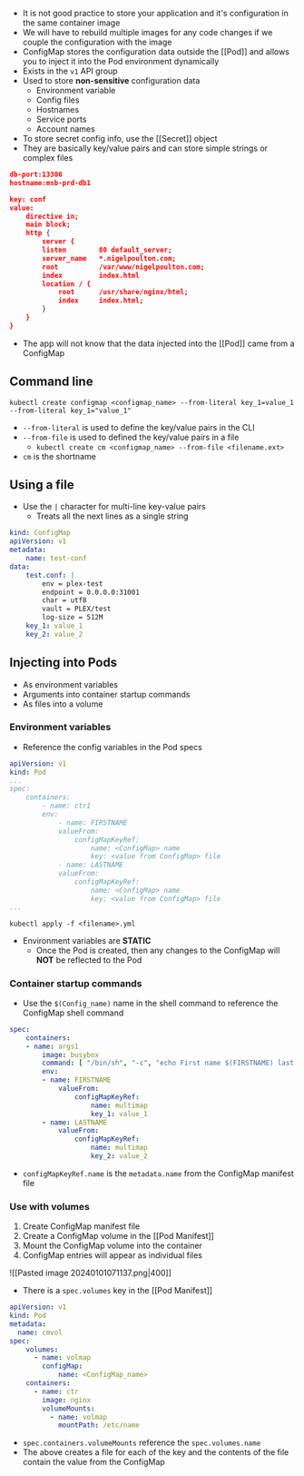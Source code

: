 - It is not good practice to store your application and it's configuration in the same container image
- We will have to rebuild multiple images for any code changes if we couple the configuration with the image
- ConfigMap stores the configuration data outside the [[Pod]] and allows you to inject it into the Pod environment dynamically
- Exists in the `v1` API group
- Used to store **non-sensitive** configuration data
	- Environment variable
	- Config files
	- Hostnames
	- Service ports
	- Account names
- To store secret config info, use the [[Secret]] object
- They are basically key/value pairs and can store simple strings or complex files
```json
db-port:13306
hostname:msb-prd-db1
```
```json
key: conf
value:
	directive in;
	main block;
	http {
		server {
		listen        80 default_server;
		server_name   *.nigelpoulton.com;
		root          /var/www/nigelpoulton.com;
		index         index.html
		location / {
			root      /usr/share/nginx/html;
			index     index.html;
		}
	}
}
```

- The app will not know that the data injected into the [[Pod]] came from a ConfigMap
## Command line
`kubectl create configmap <configmap_name> --from-literal key_1=value_1 --from-literal key_1="value_1"`
- `--from-literal` is used to define the key/value pairs in the CLI
- `--from-file` is used to defined the key/value pairs in a file
	- `kubectl create cm <configmap_name> --from-file <filename.ext>`
- `cm` is the shortname

## Using a file
- Use the `|` character for multi-line key-value pairs
	- Treats all the next lines as a single string
```yaml
kind: ConfigMap
apiVersion: v1
metadata:
	name: test-conf
data:
	test.conf: |
		env = plex-test
		endpoint = 0.0.0.0:31001
		char = utf8
		vault = PLEX/test
		log-size = 512M
	key_1: value_1
	key_2: value_2
```

## Injecting into Pods
- As environment variables
- Arguments into container startup commands
- As files into a volume

### Environment variables
- Reference the config variables in the Pod specs
```yaml
apiVersion: v1
kind: Pod
...
spec:
	containers:
		- name: ctr1
		env:
			- name: FIRSTNAME
			valueFrom:
				configMapKeyRef:
					name: <ConfigMap> name
					key: <value from ConfigMap> file
			- name: LASTNAME
			valueFrom:
				configMapKeyRef:
					name: <ConfigMap> name
					key: <value from ConfigMap> file
...
```

`kubectl apply -f <filename>.yml`
- Environment variables are **STATIC**
	- Once the Pod is created, then any changes to the ConfigMap will **NOT** be reflected to the Pod
### Container startup commands
- Use the `$(Config_name)` name in the shell command to reference the ConfigMap shell command
```yaml
spec:
	containers:
	- name: args1
		image: busybox
		command: [ "/bin/sh", "-c", "echo First name $(FIRSTNAME) last name $(LASTNAME)" ]
		env:
		- name: FIRSTNAME
			valueFrom:
				configMapKeyRef:
					name: multimap
					key_1: value_1
		- name: LASTNAME
			valueFrom:
				configMapKeyRef:
					name: multimap
					key_2: value_2
```

- `configMapKeyRef.name` is the `metadata.name` from the ConfigMap manifest file

### Use with volumes
1. Create ConfigMap manifest file
2. Create a ConfigMap volume in the [[Pod Manifest]]
3. Mount the ConfigMap volume into the container
4. ConfigMap entries will appear as individual files

![[Pasted image 20240101071137.png|400]]

- There is a `spec.volumes` key in the [[Pod Manifest]]
```yaml
apiVersion: v1
kind: Pod
metadata:
  name: cmvol
spec:
	volumes:
	  - name: volmap
	    configMap:
	        name: <ConfigMap_name>
	containers:
	  - name: ctr
	    image: nginx
	    volumeMounts:
	      - name: volmap
	        mountPath: /etc/name
```

- `spec.containers.volumeMounts` reference the `spec.volumes.name`
- The above creates a file for each of the key and the contents of the file contain the value from the ConfigMap